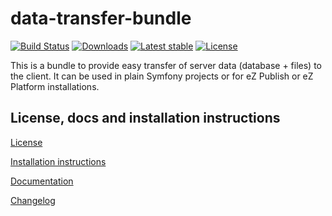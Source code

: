 data-transfer-bundle
====================

[![Build Status](https://img.shields.io/travis/primedigital/data-transfer-bundle.svg?style=flat-square)](https://travis-ci.org/primedigital/data-transfer-bundle)
[![Downloads](https://img.shields.io/packagist/dt/primedigital/data-transfer-bundle.svg?style=flat-square)](https://packagist.org/packages/primedigital/data-transfer-bundle/stats)
[![Latest stable](https://img.shields.io/packagist/v/primedigital/data-transfer-bundle.svg?style=flat-square)](https://packagist.org/packages/primedigital/data-transfer-bundle)
[![License](https://img.shields.io/packagist/l/primedigital/data-transfer-bundle.svg?style=flat-square)](LICENSE)

This is a bundle to provide easy transfer of server data (database + files) to the client. It can be used in plain Symfony projects or for eZ Publish or eZ Platform installations.

License, docs and installation instructions
-------------------------------------

[License](LICENSE)

[Installation instructions](doc/INSTALL.md)

[Documentation](doc/DOC.md)

[Changelog](doc/CHANGELOG.md)
